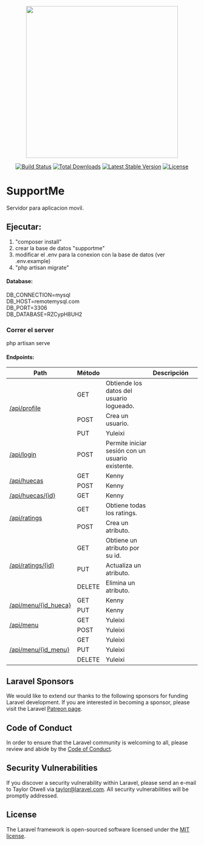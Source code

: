 <p align="center"><img src="https://res.cloudinary.com/dtfbvvkyp/image/upload/v1566331377/laravel-logolockup-cmyk-red.svg" width="400"></p>

<p align="center">
<a href="https://travis-ci.org/laravel/framework"><img src="https://travis-ci.org/laravel/framework.svg" alt="Build Status"></a>
<a href="https://packagist.org/packages/laravel/framework"><img src="https://poser.pugx.org/laravel/framework/d/total.svg" alt="Total Downloads"></a>
<a href="https://packagist.org/packages/laravel/framework"><img src="https://poser.pugx.org/laravel/framework/v/stable.svg" alt="Latest Stable Version"></a>
<a href="https://packagist.org/packages/laravel/framework"><img src="https://poser.pugx.org/laravel/framework/license.svg" alt="License"></a>
</p>

# SupportMe
Servidor para aplicacion movil.

## Ejecutar:
1. "composer install"
2. crear la base de datos "supportme"
3. modificar el .env para la conexion con la base de datos (ver .env.example)
4. "php artisan migrate"

#### Database:
DB_CONNECTION=mysql<br/>
DB_HOST=remotemysql.com<br/>
DB_PORT=3306<br/>
DB_DATABASE=RZCypH8UH2<br/>

### Correr el server
php artisan serve


#### Endpoints:
<table>
    <thead>
        <tr>
            <th scope="row">Path</th>
            <th>Método<th>
            <th>Descripción<th>
        </tr>
    </thead>
    <tbody>
        <tr>
            <td rowspan="3"><a href="/api/profile">/api/profile</a></td>
            <td>GET</td>
            <td>Obtiende los datos del usuario logueado.</td>
        </tr>
        <tr>
            <td>POST</td>
            <td>Crea un usuario.</td>
        </tr>
        <tr>
            <td>PUT</td>
            <td>Yuleixi</td>
        </tr>
        <tr>
            <td><a href="/api/login">/api/login</a></>
            <td>POST</td>
            <td>Permite iniciar sesión con un usuario existente.</td>
        </tr>
        <tr>
            <td rowspan="2"><a href="/api/huecas">/api/huecas</a></td>
            <td>GET</td>
            <td>Kenny</td>
        </tr>
        <tr>
            <td>POST</td>
            <td>Kenny</td>
        </tr>
        <tr>
            <td><a href="/api/huecas/{id}">/api/huecas/{id}</a></td>
            <td>GET</td>
            <td>Kenny</td>
        </tr>
        <tr>
            <td rowspan="2"><a href="/api/rating">/api/ratings</a></td>
            <td>GET</td>
            <td>Obtiene todas los ratings.</td>
        </tr>
        <tr>
            <td>POST</td>
            <td>Crea un atributo.</td>
        </tr>
        <tr>
            <td rowspan="3"><a href="/api/rating/{id}">/api/ratings/{id}</a></td>
            <td>GET</td>
            <td>Obtiene un atributo por su id.</td>
        </tr>
        <tr>
            <td>PUT</td>
            <td>Actualiza un atributo.</td>
        </tr>
        <tr>
            <td>DELETE</td>
            <td>Elimina un atributo.</td>
        </tr>
        <tr>
            <td rowspan="2"><a href="/api/menu/{id_hueca}">/api/menu/{id_hueca}</a></td>
            <td>GET</td>
            <td>Kenny</td>
        </tr>
        <tr>
            <td>PUT</td>
            <td>Kenny</td>
        </tr>
        <tr>
            <td rowspan="2"><a href="/api/menu">/api/menu</a></td>
            <td>GET</td>
            <td>Yuleixi</td>
        </tr>
        <tr>
            <td>POST</td>
            <td>Yuleixi</td>
        </tr>
        <tr>
            <td rowspan="3"><a href="/api/menu/{id}">/api/menu/{id_menu}</a></td>
            <td>GET</td>
            <td>Yuleixi</td>
        </tr>
        <tr>
            <td>PUT</td>
            <td>Yuleixi</td>
        </tr>
        <tr>
            <td>DELETE</td>
            <td>Yuleixi</td>
        </tr>
    </tbody>
</table>


## Laravel Sponsors

We would like to extend our thanks to the following sponsors for funding Laravel development. If you are interested in becoming a sponsor, please visit the Laravel [Patreon page](https://patreon.com/taylorotwell).

## Code of Conduct

In order to ensure that the Laravel community is welcoming to all, please review and abide by the [Code of Conduct](https://laravel.com/docs/contributions#code-of-conduct).

## Security Vulnerabilities

If you discover a security vulnerability within Laravel, please send an e-mail to Taylor Otwell via [taylor@laravel.com](mailto:taylor@laravel.com). All security vulnerabilities will be promptly addressed.

## License

The Laravel framework is open-sourced software licensed under the [MIT license](https://opensource.org/licenses/MIT).
